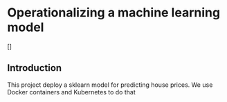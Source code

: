 # Operationalizing a machine learning model
[![<marcosdejesus>](https://circleci.com/gh/marcosdejesus/container-prediction-model.svg?style=svg)]
## Introduction
This project deploy a sklearn model for predicting house prices. We use Docker containers and Kubernetes to do that
